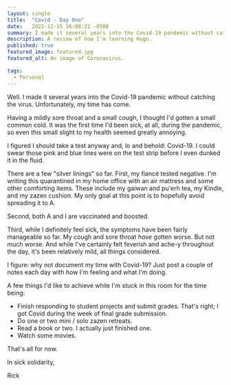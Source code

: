 ```yaml
---
layout: single
title:  "Covid - Day One"
date:   2022-12-15 16:08:22 -0500
summary: I made it several years into the Covid-19 pandemic without catching the virus. Unfortunately, my time has come.
description: A review of how I'm learning Hugo.
published: true
featured_image: featured.jpg
featured_alt: An image of Coronavirus.

tags:
  - Personal
---
```


Well. I made it several years into the Covid-19 pandemic without catching the virus. Unfortunately, my time has come.

Having a mildly sore throat and a small cough, I thought I'd gotten a small common cold. It was the first time I'd been sick, at all, during the pandemic, so even this small slight to my health seemed greatly annoying.

I figured I should take a test anyway and, lo and behold: Covid-19. I could swear those pink and blue lines were on the test strip before I even dunked it in the fluid.

There are a few "silver linings" so far. First, my fiancé tested negative. I'm writing this quarantined in my home office with an air mattress and some other comforting items. These include my gaiwan and pu'erh tea, my Kindle, and my zazen cushion. My only goal at this point is to hopefully avoid spreading it to A.

Second, both A and I are vaccinated and boosted.

Third, while I definitely feel sick, the symptoms have been fairly manageable so far. My cough and sore throat *have* gotten worse. But not much worse. And while I've certainly felt feverish and ache-y throughout the day, it's been relatively mild, all things considered.

I figure: why not document my time with Covid-19? Just post a couple of notes each day with how I'm feeling and what I'm doing.

A few things I'd like to achieve while I'm stuck in this room for the time being:

- Finish responding to student projects and submit grades. That's right; I got Covid during the week of final grade submission.
- Do one or two mini / solo zazen retreats.
- Read a book or two. I actually just finished one.
- Watch some movies.

That's all for now.

In sick solidarity,

Rick
